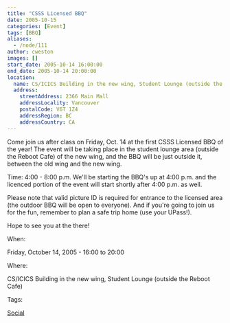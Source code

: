 ```yaml
---
title: "CSSS Licensed BBQ"
date: 2005-10-15
categories: [Event]
tags: [BBQ]
aliases:
  - /node/111
author: cweston
images: []
start_date: 2005-10-14 16:00:00
end_date: 2005-10-14 20:00:00
location:
  name: CS/ICICS Building in the new wing, Student Lounge (outside the Reboot Cafe)
  address:
    streetAddress: 2366 Main Mall
    addressLocality: Vancouver
    postalCode: V6T 1Z4
    addressRegion: BC
    addressCountry: CA
---
```


Come join us after class on Friday, Oct. 14 at the first CSSS Licensed BBQ of the year! The event will be taking place in the student lounge area (outside the Reboot Cafe) of the new wing, and the BBQ will be just outside it, between the old wing and the new wing.

Time: 4:00 - 8:00 p.m. We'll be starting the BBQ's up at 4:00 p.m. and the licenced portion of the event will start shortly after 4:00 p.m. as well.

Please note that valid picture ID is required for entrance to the licensed area (the outdoor BBQ will be open to everyone). And if you're going to join us for the fun, remember to plan a safe trip home (use your UPass!).

Hope to see you at the there!

When:

Friday, October 14, 2005 - 16:00 to 20:00

Where:

CS/ICICS Building in the new wing, Student Lounge (outside the Reboot Cafe)

Tags:

[Social](/social)
